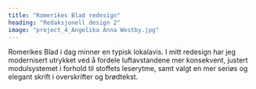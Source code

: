 ```yaml
---
title: "Romerikes Blad redesign"
heading: "Redaksjonell design 2"
image: "project_4_Angelika Anna Westby.jpg"
---
```


Romerikes Blad i dag minner en typisk lokalavis. I mitt redesign har jeg modernisert utrykket ved å fordele luftavstandene mer konsekvent, justert modulsystemet i forhold til stoffets leserytme, samt valgt en mer seriøs og elegant skrift i overskrifter og brødtekst.
